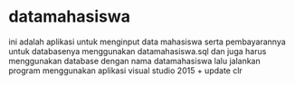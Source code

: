 # datamahasiswa
ini adalah aplikasi untuk menginput data mahasiswa serta pembayarannya
untuk databasenya menggunakan datamahasiswa.sql dan juga harus menggunakan database dengan nama datamahasiswa
lalu jalankan program menggunakan aplikasi visual studio 2015 + update clr
